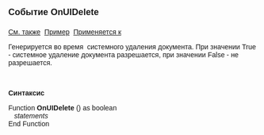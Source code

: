 ﻿<html>
<head>
<title>Событие OnUIDelete</title>
</head>

<body>

<p><strong><font size="4" face="Arial">Событие OnUIDelete<br>
<br>
</font></strong><font face="Arial"><a href="../scriptstproced.html">См. 
также</a>&nbsp; <u>Пример</u>&nbsp; <a href="../Defs/doc.html">Применяется к</a></font></p>

<p class="label"><font face="Arial">Генерируется во время&nbsp; системного удаления 
    документа. При значении 
    True - системное удаление документа разрешается, при значении False - не разрешается.</font></p>

<p class="label">&nbsp;</p>

<p class="label"><font face="Arial"><b>Синтаксис</b></font></p>

<p><font face="Arial">Function <strong>OnUIDelete</strong> () 
as boolean<br>
<em>&nbsp;&nbsp;&nbsp;statements</em><br>
End Function</font></p>

<p class="label">&nbsp;</p>
</body>
</html>
